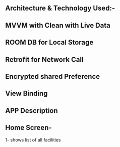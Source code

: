 
## Architecture & Technology Used:- 
## MVVM with Clean with Live Data
## ROOM DB for Local Storage
## Retrofit for Network Call
## Encrypted shared Preference
## View Binding

## APP Description

## Home Screen-

1- shows list of all facilities

